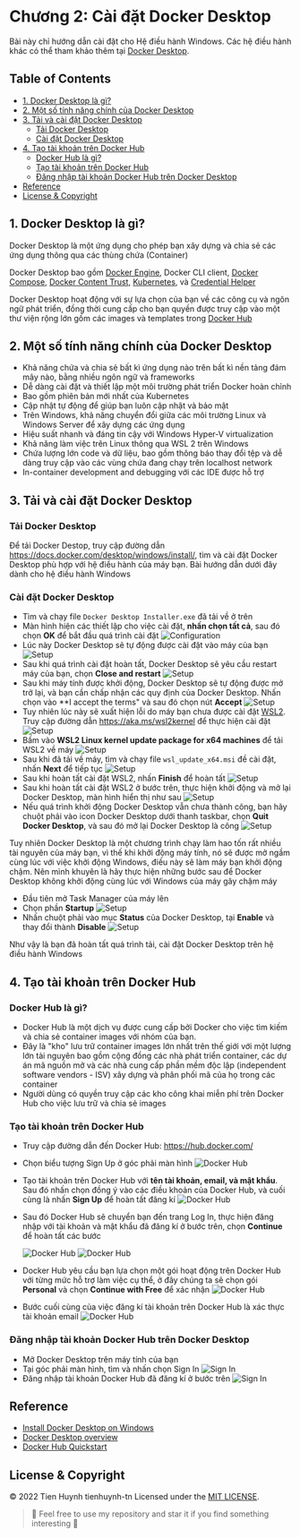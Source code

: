 # Chương 2: Cài đặt Docker Desktop

Bài này chỉ hướng dẫn cài đặt cho Hệ điều hành Windows. Các hệ điều hành khác có thể tham khảo thêm tại [Docker Desktop](https://docs.docker.com/desktop/).

## Table of Contents
- [1. Docker Desktop là gì?](#1-docker-desktop-là-gì)
- [2. Một số tính năng chính của Docker Desktop](#2-một-số-tính-năng-chính-của-docker-desktop)
- [3. Tải và cài đặt Docker Desktop](#3-tải-và-cài-đặt-docker-desktop)
  - [Tải Docker Desktop](#tải-docker-desktop)
  - [Cài đặt Docker Desktop](#cài-đặt-docker-desktop)
- [4. Tạo tài khoản trên Docker Hub](#4-tạo-tài-khoản-trên-docker-hub)
  - [Docker Hub là gì?](#docker-hub-là-gì)
  - [Tạo tài khoản trên Docker Hub](#tạo-tài-khoản-trên-docker-hub)
  - [Đăng nhập tài khoản Docker Hub trên Docker Desktop](#đăng-nhập-tài-khoản-docker-hub-trên-docker-desktop)
- [Reference](#reference)
- [License & Copyright](#license--copyright)

## 1. Docker Desktop là gì?
Docker Desktop là một ứng dụng cho phép bạn xây dựng và chia sẻ các ứng dụng thông qua các thùng chứa (Container)

Docker Desktop bao gồm [Docker Engine](https://docs.docker.com/engine/), Docker CLI client, [Docker Compose](https://docs.docker.com/compose/), [Docker Content Trust](https://docs.docker.com/engine/security/trust/), [Kubernetes](https://github.com/kubernetes/kubernetes/), và [Credential Helper](https://github.com/docker/docker-credential-helpers/)

Docker Desktop hoạt động với sự lựa chọn của bạn về các công cụ và ngôn ngữ phát triển, đồng thời cung cấp cho bạn quyền được truy cập vào một thư viện rộng lớn gồm các images và templates trong [Docker Hub](https://hub.docker.com/)

## 2. Một số tính năng chính của Docker Desktop
- Khả năng chứa và chia sẻ bất kì ứng dụng nào trên bất kì nền tảng đám mây nào, bằng nhiều ngôn ngữ và frameworks
- Dễ dàng cài đặt và thiết lập một môi trường phát triển Docker hoàn chỉnh
- Bao gồm phiên bản mới nhất của Kubernetes
- Cập nhật tự động để giúp bạn luôn cập nhật và bảo mật
- Trên Windows, khả năng chuyển đổi giữa các môi trường Linux và Windows Server để xây dựng các ứng dụng
- Hiệu suất nhanh và đáng tin cậy với Windows Hyper-V virtualization
- Khả năng làm việc trên Linux thông qua WSL 2 trên Windows
- Chứa lượng lớn code và dữ liệu, bao gồm thông báo thay đổi tệp và dễ dàng truy cập vào các vùng chứa đang chạy trên localhost network
- In-container development and debugging với các IDE được hỗ trợ

## 3. Tải và cài đặt Docker Desktop

### Tải Docker Desktop
Để tải Docker Destop, truy cập đường dẫn https://docs.docker.com/desktop/windows/install/, tìm và cài đặt Docker Desktop phù hợp với hệ điều hành của máy bạn. Bài hướng dẫn dưới đây dành cho hệ điều hành Windows

### Cài đặt Docker Desktop
- Tìm và chạy file `Docker Desktop Installer.exe` đã tải về ở trên
- Màn hình hiện các thiết lập cho việc cài đặt, **nhấn chọn tất cả**, sau đó chọn **OK** để bắt đầu quá trình cài đặt
  ![Configuration](./imgs/chapter2/1.png)
- Lúc này Docker Desktop sẽ tự động được cài đặt vào máy của bạn
  ![Setup](./imgs/chapter2/2.png)
- Sau khi quá trình cài đặt hoàn tất, Docker Desktop sẽ yêu cầu restart máy của bạn, chọn **Close and restart**
  ![Setup](./imgs/chapter2/3.png)
- Sau khi máy tính được khởi động, Docker Desktop sẽ tự động được mở trở lại, và bạn cần chấp nhận các quy định của Docker Desktop. Nhấn chọn vào **I accept the terms" và sau đó chọn nút **Accept**
  ![Setup](./imgs/chapter2/4.png)
- Tuy nhiên lúc này sẽ xuất hiện lỗi do máy bạn chưa được cài đặt [WSL2](https://docs.microsoft.com/en-us/windows/wsl/about). Truy cập đường dẫn https://aka.ms/wsl2kernel để thực hiện cài đặt
  ![Setup](./imgs/chapter2/5.png)
- Bấm vào **WSL2 Linux kernel update package for x64 machines** để tải WSL2 về máy
  ![Setup](./imgs/chapter2/6.png)
- Sau khi đã tải về máy, tìm và chạy file `wsl_update_x64.msi` đề cài đặt, nhấn **Next** để tiếp tục
  ![Setup](./imgs/chapter2/7.png)
- Sau khi hoàn tất cài đặt WSL2, nhấn **Finish** để hoàn tất
  ![Setup](./imgs/chapter2/8.png)
- Sau khi hoàn tất cài đặt WSL2 ở bước trên, thực hiện khởi động và mở lại Docker Desktop, màn hình hiển thị như sau
  ![Setup](./imgs/chapter2/9.png)
- Nếu quá trình khởi động Docker Desktop vẫn chưa thành công, bạn hãy chuột phải vào icon Docker Desktop dưới thanh taskbar, chọn **Quit Docker Desktop**, và sau đó mở lại Docker Desktop là công
  ![Setup](./imgs/chapter2/10.png)

Tuy nhiên Docker Desktop là một chương trình chạy làm hao tốn rất nhiều tài nguyên của máy bạn, vì thế khi khởi động máy tính, nó sẽ được mở ngầm cùng lúc với việc khởi động Windows, điều này sẽ làm máy bạn khởi động chậm. Nên mình khuyên là hãy thực hiện những bước sau để Docker Desktop không khởi động cùng lúc với Windows của máy gây chậm máy
- Đầu tiên mở Task Manager của máy lên
- Chọn phần **Startup**
  ![Setup](./imgs/chapter2/12.png)
- Nhấn chuột phải vào mục **Status** của Docker Desktop, tại **Enable** và thay đổi thành **Disable**
  ![Setup](./imgs/chapter2/13.png)
  
Như vậy là bạn đã hoàn tất quá trình tải, cài đặt Docker Desktop trên hệ điều hành Windows

## 4. Tạo tài khoản trên Docker Hub
### Docker Hub là gì?
- Docker Hub là một dịch vụ được cung cấp bởi Docker cho việc tìm kiếm và chia sẻ container images với nhóm của bạn.
- Đây là "kho" lưu trữ container images lớn nhất trên thế giới với một lượng lớn tài nguyên bao gồm cộng đồng các nhà phát triển container, các dự án mã nguồn mở và các nhà cung cấp phần mềm độc lập (independent software vendors - ISV) xây dựng và phân phối mã của họ trong các container
- Người dùng có quyền truy cập các kho công khai miễn phí trên Docker Hub cho việc lưu trữ và chia sẻ images

### Tạo tài khoản trên Docker Hub
- Truy cập đường dẫn đến Docker Hub: https://hub.docker.com/
- Chọn biểu tượng Sign Up ở góc phải màn hình
  ![Docker Hub](./imgs/chapter2/14.png)
- Tạo tài khoản trên Docker Hub với **tên tài khoản, email, và mật khẩu**. Sau đó nhấn chọn đồng ý vào các điều khoản của Docker Hub, và cuối cùng là nhấn **Sign Up** để hoàn tất đăng kí
  ![Docker Hub](./imgs/chapter2/15.png)
- Sau đó Docker Hub sẽ chuyển bạn đến trang Log In, thực hiện đăng nhập với tài khoản và mật khẩu đã đăng kí ở bước trên, chọn **Continue** để hoàn tất các bước

  ![Docker Hub](./imgs/chapter2/16.png) ![Docker Hub](./imgs/chapter2/17.png)
- Docker Hub yêu cầu bạn lựa chọn một gói hoạt động trên Docker Hub với từng mức hỗ trợ làm việc cụ thể, ở đây chúng ta sẽ chọn gói **Personal** và chọn **Continue with Free** để xác nhận
  ![Docker Hub](./imgs/chapter2/18.png)
- Bước cuối cùng của việc đăng kí tài khoản trên Docker Hub là xác thực tài khoản email
  ![Docker Hub](./imgs/chapter2/19.png)  

### Đăng nhập tài khoản Docker Hub trên Docker Desktop
- Mở Docker Desktop trên máy tính của bạn
- Tại góc phải màn hình, tìm và nhấn chọn Sign In
  ![Sign In](./imgs/chapter2/20.png)
- Đăng nhập tài khoản Docker Hub đã đăng kí ở bước trên
  ![Sign In](./imgs/chapter2/21.png)  

## Reference
- [Install Docker Desktop on Windows](https://docs.docker.com/desktop/windows/install/)
- [Docker Desktop overview](https://docs.docker.com/desktop/)
- [Docker Hub Quickstart](https://docs.docker.com/docker-hub/)


## License & Copyright
&copy; 2022 Tien Huynh tienhuynh-tn Licensed under the [MIT LICENSE](https://github.com/tienhuynh-tn/docker-basic-tutorial/blob/main/LICENSE).

> :love_you_gesture: Feel free to use my repository and star it if you find something interesting :love_you_gesture:
